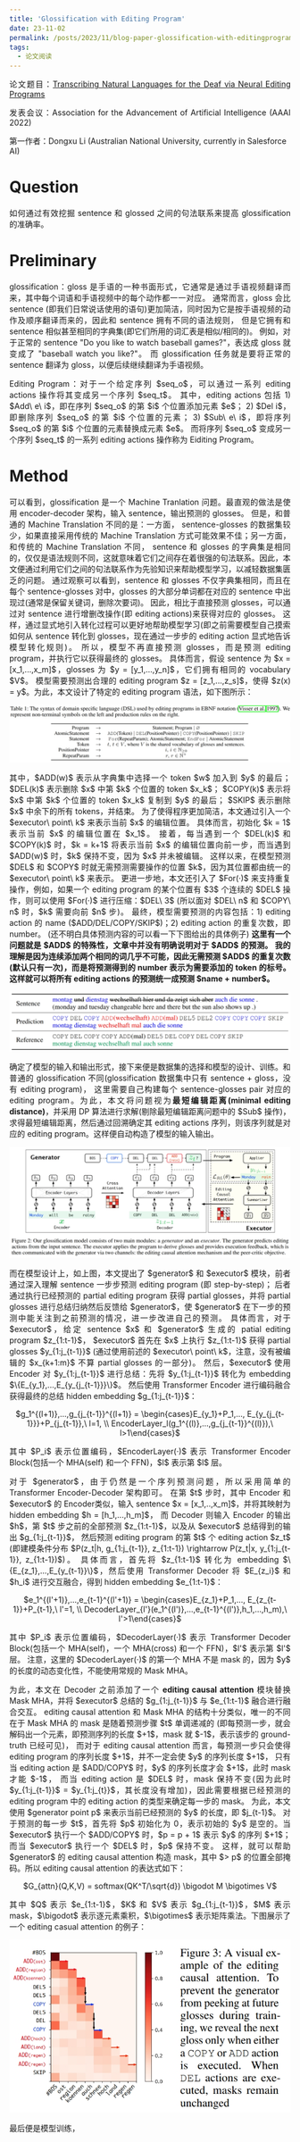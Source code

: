 ```yaml
---
title: 'Glossification with Editing Program'
date: 23-11-02
permalink: /posts/2023/11/blog-paper-glossification-with-editingprogram/
tags:
  - 论文阅读
---
```


<p style="text-align:justify; text-justify:inter-ideograph;"> 论文题目：<a href="https://ojs.aaai.org/index.php/AAAI/article/view/21457" target="_blank" title="Glossification with Editing Program">Transcribing Natural Languages for the Deaf via Neural Editing Programs</a></p>

<p style="text-align:justify; text-justify:inter-ideograph;">发表会议：Association for the Advancement of Artificial Intelligence (AAAI 2022)</p>

第一作者：Dongxu Li (Australian National University, currently in Salesforce AI)

Question
===

<p style="text-align:justify; text-justify:inter-ideograph;">如何通过有效挖掘 sentence 和 glossed 之间的句法联系来提高 glossification 的准确率。</p>

Preliminary
===

<p style="text-align:justify; text-justify:inter-ideograph;">glossification：gloss 是手语的一种书面形式，它通常是通过手语视频翻译而来，其中每个词语和手语视频中的每个动作都一一对应。
通常而言，gloss 会比 sentence (即我们日常说话使用的语句)更加简洁，同时因为它是按手语视频的动作及顺序翻译而来的，因此和 sentence 拥有不同的语法规则，
但是它拥有和 sentence 相似甚至相同的字典集(即它们所用的词汇表是相似/相同的)。
例如，对于正常的 sentence "Do you like to watch baseball games?"，表达成 gloss 就变成了 "baseball watch you like?"。
而 glossification 任务就是要将正常的 sentence 翻译为 gloss，以便后续继续翻译为手语视频。</p>

<p style="text-align:justify; text-justify:inter-ideograph;">Editing Program：对于一个给定序列 $seq_o$，可以通过一系列 editing actions 操作将其变成另一个序列 $seq_t$。
其中，editing actions 包括 1) $Add\ e\ i$，即在序列 $seq_o$ 的第 $i$ 个位置添加元素 $e$；
2) $Del i$，即删除序列 $seq_o$ 的第 $i$ 个位置的元素；
3) $Sub\ e\ i$，即将序列 $seq_o$ 的第 $i$ 个位置的元素替换成元素 $e$。
而将序列 $seq_o$ 变成另一个序列 $seq_t$ 的一系列 editing actions 操作称为 Eiditing Program。</p>

Method
===

<p style="text-align:justify; text-justify:inter-ideograph;">可以看到，glossification 是一个 Machine Tranlation 问题。最直观的做法是使用 encoder-decoder 架构，输入 sentence，输出预测的 glosses。
但是，和普通的 Machine Translation 不同的是：一方面， sentence-glosses 的数据集较少，如果直接采用传统的 Machine Translation 方式可能效果不佳；另一方面，和传统的 Machine Translation 不同，
sentence 和 glosses 的字典集是相同的，仅仅是语法规则不同，这就意味着它们之间存在着很强的句法联系。因此，本文便通过利用它们之间的句法联系作为先验知识来帮助模型学习，以减轻数据集匮乏的问题。
通过观察可以看到，sentence 和 glosses 不仅字典集相同，而且在每个 sentence-glosses 对中，glosses 的大部分单词都在对应的 sentence 中出现过(通常是保留关键词，删除次要词)。
因此，相比于直接预测 glosses，可以通过对 sentence 进行增删改操作(即 editing actions)来获得对应的 glosses。
这样，通过显式地引入转化过程可以更好地帮助模型学习(即之前需要模型自己摸索如何从 sentence 转化到 glosses，现在通过一步步的 editing action 显式地告诉模型转化规则)。
所以，模型不再直接预测 glosses，而是预测 editing program，并执行它以获得最终的 glosses。
具体而言，假设 sentence 为 $x = [x_1,...,x_m]$，glosses 为 $y = [y_1,...,y_n]$，它们拥有相同的 vocabulary $V$。
模型需要预测出合理的 editing program $z = [z_1,...,z_s]$，使得 $z(x) = y$。为此，本文设计了特定的 editing program 语法，如下图所示：</p>

![syntax](/images/paper_glossification_editing_program_syntax.png)

<p style="text-align:justify; text-justify:inter-ideograph;">其中，$ADD(w)$ 表示从字典集中选择一个 token $w$ 加入到 $y$ 的最后；
$DEL(k)$ 表示删除 $x$ 中第 $k$ 个位置的 token $x_k$；
$COPY(k)$ 表示将 $x$ 中第 $k$ 个位置的 token $x_k$ 复制到 $y$ 的最后；
$SKIP$ 表示删除 $x$ 中余下的所有 tokens，并结束。
为了使得程序更加简洁，本文通过引入一个 $executor\ point\ k$ 来表示当前 $x$ 的编辑位置。
具体而言，初始化 $k = 1$ 表示当前 $x$ 的编辑位置在 $x_1$。
接着，每当遇到一个 $DEL(k)$ 和 $COPY(k)$ 时，$k = k+1$ 将表示当前 $x$ 的编辑位置向前一步，而当遇到 $ADD(w)$ 时，$k$ 保持不变，因为 $x$ 并未被编辑。
这样以来，在模型预测 $DEL$ 和 $COPY$ 时就无需预测需要操作的位置 $k$，因为其位置都由统一的 $executor\ point\ k$ 来表示。
更进一步地，本文还引入了 $For(·)$ 来支持重复操作，例如，如果一个 editing program 的某个位置有 $3$ 个连续的 $DEL$ 操作，则可以使用 $For(·)$ 进行压缩：$DEL\ 3$ 
(所以面对 $DEL\ n$ 和 $COPY\ n$ 时，$k$ 需要向前 $n$ 步)。
最终，模型需要预测的内容包括：1) editing action 的 name ($ADD/DEL/COPY/SKIP$)；2) editing action 的重复次数，即 number。
(还不明白具体预测内容的可以看一下下图给出的具体例子)
<b>这里有一个问题就是 $ADD$ 的特殊性，文章中并没有明确说明对于 $ADD$ 的预测。
我的理解是因为连续添加两个相同的词几乎不可能，因此无需预测 $ADD$ 的重复次数(默认只有一次)，而是将预测得到的 number 表示为需要添加的 token 的标号。
这样就可以将所有 editing actions 的预测统一成预测 $name + number$。</b></p>

![editing program](/images/paper_glossification_editing_program.png)

<p style="text-align:justify; text-justify:inter-ideograph;">确定了模型的输入和输出形式，接下来便是数据集的选择和模型的设计、训练。和普通的 glossification 不同(glossification 数据集中只有 sentence + gloss，没有 editing program)，
这里需要自己构建每个 sentence-glosses pair 对应的 editing program。为此，本文将问题视为<b>最短编辑距离(minimal editing distance)</b>，并采用 DP 算法进行求解(剔除最短编辑距离问题中的 $Sub$ 操作)，
求得最短编辑距离，然后通过回溯确定其 editing actions 序列，则该序列就是对应的 editing program。这样便自动构造了模型的输入输出。</p>

![model](/images/paper_glossification_model.png)

<p style="text-align:justify; text-justify:inter-ideograph;">而在模型设计上，如上图，本文提出了 $generator$ 和 $executor$ 模块，前者通过深入理解 sentence 一步步预测 editing program (即 step-by-step)；
后者通过执行已经预测的 partial editing program 获得 partial glosses，并将 partial glosses 进行总结归纳然后反馈给 $generator$，使 $generator$ 在下一步的预测中能关注到之前预测的情况，进一步改进自己的预测。
具体而言，对于 $executor$，给定 sentence $x$ 和 $generator$ 生成的 patial editing program $z_{1:t-1}$， 
$executor$ 首先在 $x$ 上执行 $z_{1:t-1}$ 获得 partial glosses $y_{1:j_{t-1}}$ (通过使用前述的 $executor\ point\ k$，注意，没有被编辑的 $x_{k+1:m}$ 不算 partial glosses 的一部分)。
然后，$executor$ 使用 Encoder 对 $y_{1:j_{t-1}}$ 进行总结：先将 $y_{1:j_{t-1}}$ 转化为 embedding $\{E_{y_1},...,E_{y_{j_{t-1}}}\}$。
然后使用 Transformer Encoder 进行编码融合获得最终的总结 hidden embedding $g_{1:j_{t-1}}$：</p>

<center>$g_1^{(l+1)},...,g_{j_{t-1}}^{(l+1)} = \begin{cases}E_{y_1}+P_1,..., E_{y_{j_{t-1}}}+P_{j_{t-1}},\ l=1, \\ EncoderLayer_l(g_1^{(l)},...,g_{j_{t-1}}^{(l)}),\ l>1\end{cases}$</center>

<p style="text-align:justify; text-justify:inter-ideograph;">其中 $P_i$ 表示位置编码，$EncoderLayer(·)$ 表示 Transformer Encoder Block(包括一个 MHA(self) 和一个 FFN)，$l$ 表示第 $l$ 层。</p>

<p style="text-align:justify; text-justify:inter-ideograph;">对于 $generator$，由于仍然是一个序列预测问题，所以采用简单的 Transformer Encoder-Decoder 架构即可。
在第 $t$ 步时，其中 Encoder 和 $executor$ 的 Encoder类似，输入 sentence $x = [x_1,..,x_m]$，并将其映射为 hidden embedding $h = [h_1,...,h_m]$，
而 Decoder 则输入 Encoder 的输出 $h$，第 $t$ 步之前的全部预测 $z_{1:t-1}$，以及从 $executor$ 总结得到的输出 $g_{1:j_{t-1}}$，
然后预测 editing program 的第 $t$ 个 editing action $z_t$ (即建模条件分布 $P(z_t|h, g_{1:j_{t-1}}, z_{1:t-1}) \rightarrow P(z_t|x, y_{1:j_{t-1}}, z_{1:t-1})$)。
具体而言，首先将 $z_{1:t-1}$ 转化为 embedding $\{E_{z_1},...,E_{y_{t-1}}\}$，然后使用 Transformer Decoder 将 $E_{z_i}$ 和 $h_i$ 进行交互融合，得到 hidden embedding $e_{1:t-1}$：</p>

<center>$e_1^{(l'+1)},...,e_{t-1}^{(l'+1)} = \begin{cases}E_{z_1}+P_1,..., E_{z_{t-1}}+P_{t-1},\ l'=1, \\ DecoderLayer_{l'}(e_1^{(l')},...,e_{t-1}^{(l')},h_1,...,h_m),\ l'>1\end{cases}$</center>

<p style="text-align:justify; text-justify:inter-ideograph;">其中 $P_i$ 表示位置编码，$DecoderLayer(·)$ 表示 Transformer Decoder Block(包括一个 MHA(self)，一个 MHA(cross) 和一个 FFN)，$l'$ 表示第 $l'$ 层。
注意，这里的 $DecoderLayer(·)$ 的第一个 MHA 不是 mask 的，因为 $y$ 的长度的动态变化性，不能使用常规的 Mask MHA。</p>

<p style="text-align:justify; text-justify:inter-ideograph;">为此，本文在 Decoder 之前添加了一个 <b>editing causal attention</b> 模块替换 Mask MHA，并将 $executor$ 总结的 $g_{1:j_{t-1}}$ 与 $e_{1:t-1}$ 融合进行融合交互。
editing causal attention 和 Mask MHA 的结构十分类似，唯一的不同在于 Mask MHA 的 mask 是随着预测步骤 $t$ 单调递减的
(即每预测一步，就会解码出一个元素，即预测序列的长度 $+1$，mask 就 $-1$，表示该步的 ground-truth 已经可见)，
而对于 editing causal attention 而言，每预测一步只会使得 editing program 的序列长度 $+1$，并不一定会使 $y$ 的序列长度 $+1$，
只有当 editing action 是 $ADD/COPY$ 时，$y$ 的序列长度才会 $+1$，此时 mask 才能 $-1$，
而当 editing action 是 $DEL$ 时，mask 保持不变(因为此时 $y_{1:j_{t-1}}$ = $y_{1:j_{t}}$，其长度没有增加)，因此需要根据已经预测的 editing program 中的 editing action 的类型来确定每一步的 mask。
为此，本文使用 $generator point p$ 来表示当前已经预测的 $y$ 的长度，即 $j_{t-1}$。
对于预测的每一步 $t$，首先将 $p$ 初始化为 0，表示初始的 $y$ 是空的。当 $executor$ 执行一个 $ADD/COPY$ 时，$p = p + 1$ 表示 $y$ 的序列 $+1$；而当 $executor$ 执行一个 $DEL$ 时，$p$ 保持不变。
这样，就可以帮助 $generator$ 的 editing causal attention 构造 mask，其中 $> p$ 的位置全部掩码。所以 editing causal attention 的表达式如下：</p>

<center>$G_{attn}(Q,K,V) = softmax(QK^T/\sqrt{d}) \bigodot M \bigotimes V$</center>

<p style="text-align:justify; text-justify:inter-ideograph;">其中 $Q$ 表示 $e_{1:t-1}$，$K$ 和 $V$ 表示 $g_{1:j_{t-1}}$，$M$ 表示 mask，$\bigodot$ 表示逐元素乘积，$\bigotimes$ 表示矩阵乘法。下图展示了一个 editing casual attention 的例子：</p>

![editing casual attention](/images/paper_glossification_editing_casual_attention.png)

<p style="text-align:justify; text-justify:inter-ideograph;">最后便是模型训练，</p>